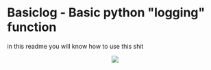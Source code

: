 # Basiclog - Basic python "logging" function 
in this readme you will know how to use this shit
<p align="center">
  <img src="https://i.ibb.co/WzGV2Gt/Code-29l-AR6-YQf-H.png">
</p>
